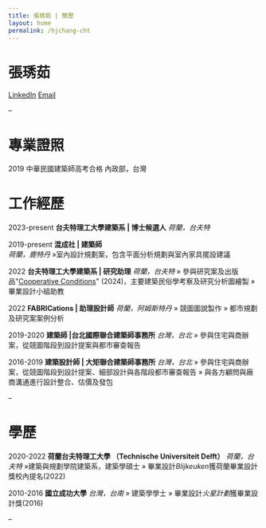 ```yaml
---
title: 張琇茹 | 簡歷
layout: home
permalink: /hjchang-cht
---
```


# 張琇茹

[LinkedIn](https://www.linkedin.com/in/jess-chang-7173b2274/) [Email](mailto:info@hchy.tw)

–

# 專業證照

2019
中華民國建築師高考合格
內政部，台灣

# 工作經歷

2023-present
**台夫特理工大學建築系 | 博士候選人**
_荷蘭，台夫特_

2019-present
**混成社 | 建築師**  
_荷蘭，鹿特丹_
»室內設計規劃案，包含平面分析規劃與室內家具擺設建議

2022 **台夫特理工大學建築系 | 研究助理**
_荷蘭，台夫特_
» 參與研究案及出版品"[Cooperative Conditions](https://verlag.gta.arch.ethz.ch/de/gta:book_51aa8ea3-e063-464d-afa6-079f20061123)" (2024)，主要建築民俗學考察及研究分析圖繪製
» 畢業設計小組助教

2022 **FABRICations | 助理設計師**
_荷蘭，阿姆斯特丹_
» 競圖圖說製作
» 都市規劃及研究案案例分析

2019-2020
**建築師 |台北國際聯合建築師事務所**
_台灣，台北_
» 參與住宅與商辦案，從競圖階段到設計提案與都市審查報告

2016-2019
**建築設計師 | 大矩聯合建築師事務所**
_台灣，台北_
» 參與住宅與商辦案，從競圖階段到設計提案、細部設計與各階段都市審查報告
» 與各方顧問與廠商溝通進行設計整合、估價及發包

–

# 學歷

2020-2022 **荷蘭台夫特理工大學 （Technische Universiteit Delft）**
_荷蘭，台夫特_
»建築與規劃學院建築系，建築學碩士
» 畢業設計*Blijkeuken*獲荷蘭畢業設計獎校內提名(2022)

2010-2016 **國立成功大學**
_台灣，台南_
» 建築學學士
» 畢業設計*火星計劃*獲畢業設計獎(2016)

–

